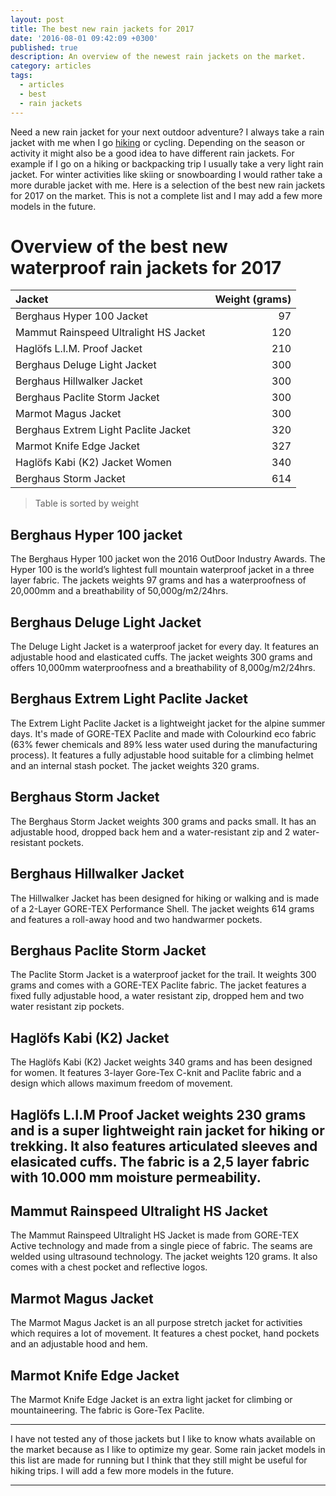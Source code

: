 ```yaml
---
layout: post
title: The best new rain jackets for 2017
date: '2016-08-01 09:42:09 +0300'
published: true
description: An overview of the newest rain jackets on the market.
category: articles
tags:
  - articles
  - best
  - rain jackets
---
```

Need a new rain jacket for your next outdoor adventure? I always take a rain jacket with me when I go [hiking](http://www.hikeventures.com/destinations/) or cycling. Depending on the season or activity it might also be a good idea to have different rain jackets. For example if I go on a hiking or backpacking trip I usually take a very light rain jacket. For winter activities like skiing or snowboarding I would rather take a more durable jacket with me.
Here is a selection of the best new rain jackets for 2017 on the market. This is not a complete list and I may add a few more models in the future.

<!--more-->

# Overview of the best new waterproof rain jackets for 2017

|Jacket | Weight (grams) |
|:---|---:|
|Berghaus Hyper 100 Jacket | 97 |
| Mammut Rainspeed Ultralight HS Jacket | 120 |
|Haglöfs L.I.M. Proof Jacket | 210|
|Berghaus Deluge Light Jacket | 300 |
|Berghaus Hillwalker Jacket | 300 |
|Berghaus Paclite Storm Jacket | 300 |
|Marmot Magus Jacket| 300 |
|Berghaus Extrem Light Paclite Jacket | 320 |
|Marmot Knife Edge Jacket| 327 |
|Haglöfs Kabi (K2) Jacket Women |340|
|Berghaus Storm Jacket| 614 |

> Table is sorted by weight

## Berghaus Hyper 100 jacket 
The Berghaus Hyper 100 jacket won the 2016 OutDoor Industry Awards. The Hyper 100 is the world’s lightest full mountain waterproof jacket in a three layer fabric. The jackets weights 97 grams and has a waterproofness of 20,000mm and a breathability of 50,000g/m2/24hrs.

## Berghaus Deluge Light Jacket
The Deluge Light Jacket is a waterproof jacket for every day. It features an adjustable hood and elasticated cuffs. The jacket weights 300 grams and offers 10,000mm waterproofness and a breathability of 8,000g/m2/24hrs.

## Berghaus Extrem Light Paclite Jacket
The Extrem Light Paclite Jacket is a lightweight jacket for the alpine summer days. It's made of GORE-TEX Paclite and made with Colourkind eco fabric (63% fewer chemicals and 89% less water used during the manufacturing process). It features a fully adjustable hood suitable for a climbing helmet and an internal stash pocket. The jacket weights 320 grams.

## Berghaus Storm Jacket
The Berghaus Storm Jacket weights 300 grams and packs small. It has an adjustable hood, dropped back hem and a water-resistant zip and 2 water-resistant pockets.

## Berghaus Hillwalker Jacket
The Hillwalker Jacket has been designed for hiking or walking and is made of a 2-Layer GORE-TEX Performance Shell. The jacket weights 614 grams and features a roll-away hood and two handwarmer pockets. 

## Berghaus Paclite Storm Jacket
The Paclite Storm Jacket is a waterproof jacket for the trail. It weights 300 grams and comes with a GORE-TEX Paclite fabric. The jacket features a fixed fully adjustable hood, a water resistant zip, dropped hem and two water resistant zip pockets.

## Haglöfs Kabi (K2) Jacket
The Haglöfs Kabi (K2) Jacket weights 340 grams and has been designed for women. It features 3-layer Gore-Tex C-knit and Paclite fabric and a design which allows maximum freedom of movement.

## Haglöfs L.I.M Proof Jacket weights 230 grams and is a super lightweight rain jacket for hiking or trekking. It also features articulated sleeves and elasicated cuffs. The fabric is a 2,5 layer fabric with 10.000 mm moisture permeability.

## Mammut Rainspeed Ultralight HS Jacket

The Mammut Rainspeed Ultralight HS Jacket is made from GORE-TEX Active technology and made from a single piece of fabric. The seams are welded using ultrasound technology. The jacket weights 120 grams. It also comes with a chest pocket and reflective logos.

## Marmot Magus Jacket
The Marmot Magus Jacket is an all purpose stretch jacket for activities which requires a lot of movement. It features a chest pocket, hand pockets and an adjustable hood and hem.

## Marmot Knife Edge Jacket
The Marmot Knife Edge Jacket is an extra light jacket for climbing or mountaineering. The fabric is Gore-Tex Paclite. 

---

I have not tested any of those jackets but I like to know whats available on the market because as I like to optimize my gear. Some rain jacket models in this list are made for running but I think that they still might be useful for hiking trips. I will add a few more models in the future. 

---

<script type="text/javascript">
amzn_assoc_placement = "adunit0";
amzn_assoc_search_bar = "false";
amzn_assoc_tracking_id = "hikeve-20";
amzn_assoc_search_bar_position = "top";
amzn_assoc_ad_mode = "search";
amzn_assoc_ad_type = "smart";
amzn_assoc_marketplace = "amazon";
amzn_assoc_region = "US";
amzn_assoc_title = "Search Results from Amazon";
amzn_assoc_default_search_phrase = "hiking";
amzn_assoc_default_category = "Books";
amzn_assoc_linkid = "7922fa089d307bdc80cd95b1a56dcdf7";
</script>
<script src="//z-na.amazon-adsystem.com/widgets/onejs?MarketPlace=US"></script>
